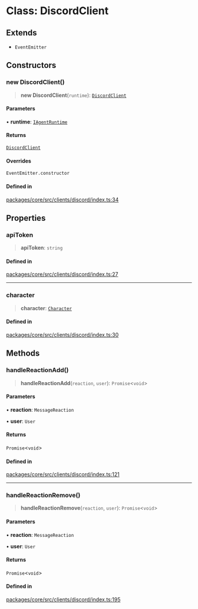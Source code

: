 # Class: DiscordClient

## Extends

- `EventEmitter`

## Constructors

### new DiscordClient()

> **new DiscordClient**(`runtime`): [`DiscordClient`](DiscordClient.md)

#### Parameters

• **runtime**: [`IAgentRuntime`](../interfaces/IAgentRuntime.md)

#### Returns

[`DiscordClient`](DiscordClient.md)

#### Overrides

`EventEmitter.constructor`

#### Defined in

[packages/core/src/clients/discord/index.ts:34](https://github.com/ai16z/eliza/blob/d30d0a6e4929f1f9ad2fee78a425cc005922c069/packages/core/src/clients/discord/index.ts#L34)

## Properties

### apiToken

> **apiToken**: `string`

#### Defined in

[packages/core/src/clients/discord/index.ts:27](https://github.com/ai16z/eliza/blob/d30d0a6e4929f1f9ad2fee78a425cc005922c069/packages/core/src/clients/discord/index.ts#L27)

***

### character

> **character**: [`Character`](../type-aliases/Character.md)

#### Defined in

[packages/core/src/clients/discord/index.ts:30](https://github.com/ai16z/eliza/blob/d30d0a6e4929f1f9ad2fee78a425cc005922c069/packages/core/src/clients/discord/index.ts#L30)

## Methods

### handleReactionAdd()

> **handleReactionAdd**(`reaction`, `user`): `Promise`\<`void`\>

#### Parameters

• **reaction**: `MessageReaction`

• **user**: `User`

#### Returns

`Promise`\<`void`\>

#### Defined in

[packages/core/src/clients/discord/index.ts:121](https://github.com/ai16z/eliza/blob/d30d0a6e4929f1f9ad2fee78a425cc005922c069/packages/core/src/clients/discord/index.ts#L121)

***

### handleReactionRemove()

> **handleReactionRemove**(`reaction`, `user`): `Promise`\<`void`\>

#### Parameters

• **reaction**: `MessageReaction`

• **user**: `User`

#### Returns

`Promise`\<`void`\>

#### Defined in

[packages/core/src/clients/discord/index.ts:195](https://github.com/ai16z/eliza/blob/d30d0a6e4929f1f9ad2fee78a425cc005922c069/packages/core/src/clients/discord/index.ts#L195)

